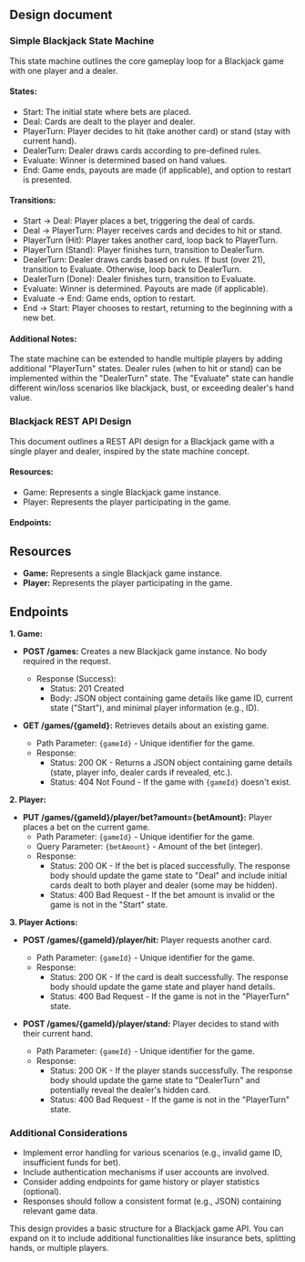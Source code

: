 

## Design document
### Simple Blackjack State Machine
This state machine outlines the core gameplay loop for a Blackjack game with one player and a dealer.

#### States:

<ul>
    <li>Start: The initial state where bets are placed.</li>
    <li>Deal: Cards are dealt to the player and dealer.</li>
    <li>PlayerTurn: Player decides to hit (take another card) or stand (stay with current hand).</li>
    <li>DealerTurn: Dealer draws cards according to pre-defined rules.</li>
    <li>Evaluate: Winner is determined based on hand values.</li>
    <li>End: Game ends, payouts are made (if applicable), and option to restart is presented.
</ul>

#### Transitions:
<ul>
    <li>Start &rarr; Deal: Player places a bet, triggering the deal of cards.</li>
    <li>Deal &rarr; PlayerTurn: Player receives cards and decides to hit or stand.</li>
    <li>PlayerTurn (Hit): Player takes another card, loop back to PlayerTurn.</li>
    <li>PlayerTurn (Stand): Player finishes turn, transition to DealerTurn.</li>
    <li>DealerTurn: Dealer draws cards based on rules. If bust (over 21), transition to Evaluate. Otherwise, loop back to DealerTurn.</li>
    <li>DealerTurn (Done): Dealer finishes turn, transition to Evaluate.</li>
    <li>Evaluate: Winner is determined. Payouts are made (if applicable).</li>
    <li>Evaluate &rarr; End: Game ends, option to restart.</li>
    <li>End &rarr; Start: Player chooses to restart, returning to the beginning with a new bet.</li>
</ul>

#### Additional Notes:

The state machine can be extended to handle multiple players by adding additional "PlayerTurn" states.
Dealer rules (when to hit or stand) can be implemented within the "DealerTurn" state.
The "Evaluate" state can handle different win/loss scenarios like blackjack, bust, or exceeding dealer's hand value.


### Blackjack REST API Design
This document outlines a REST API design for a Blackjack game with a single player and dealer, inspired by the state machine concept.

#### Resources:

<ul>
    <li>Game: Represents a single Blackjack game instance.</li>
    <li>Player: Represents the player participating in the game.</li>
</ul>

#### Endpoints:

## Resources

* **Game:** Represents a single Blackjack game instance.
* **Player:** Represents the player participating in the game.

## Endpoints

**1. Game:**

* **POST /games:** Creates a new Blackjack game instance. No body required in the request.
    * Response (Success):
        * Status: 201 Created
        * Body: JSON object containing game details like game ID, current state ("Start"), and minimal player information (e.g., ID).

* **GET /games/{gameId}:** Retrieves details about an existing game.
    * Path Parameter: `{gameId}` - Unique identifier for the game.
    * Response:
        * Status: 200 OK - Returns a JSON object containing game details (state, player info, dealer cards if revealed, etc.).
        * Status: 404 Not Found - If the game with `{gameId}` doesn't exist.

**2. Player:**

* **PUT /games/{gameId}/player/bet?amount={betAmount}:** Player places a bet on the current game.
    * Path Parameter: `{gameId}` - Unique identifier for the game.
    * Query Parameter: `{betAmount}` - Amount of the bet (integer).
    * Response:
        * Status: 200 OK - If the bet is placed successfully. The response body should update the game state to "Deal" and include initial cards dealt to both player and dealer (some may be hidden).
        * Status: 400 Bad Request - If the bet amount is invalid or the game is not in the "Start" state.

**3. Player Actions:**

* **POST /games/{gameId}/player/hit:** Player requests another card.
    * Path Parameter: `{gameId}` - Unique identifier for the game.
    * Response:
        * Status: 200 OK - If the card is dealt successfully. The response body should update the game state and player hand details.
        * Status: 400 Bad Request - If the game is not in the "PlayerTurn" state.

* **POST /games/{gameId}/player/stand:** Player decides to stand with their current hand.
    * Path Parameter: `{gameId}` - Unique identifier for the game.
    * Response:
        * Status: 200 OK - If the player stands successfully. The response body should update the game state to "DealerTurn" and potentially reveal the dealer's hidden card.
        * Status: 400 Bad Request - If the game is not in the "PlayerTurn" state.

### Additional Considerations

* Implement error handling for various scenarios (e.g., invalid game ID, insufficient funds for bet).
* Include authentication mechanisms if user accounts are involved.
* Consider adding endpoints for game history or player statistics (optional).
* Responses should follow a consistent format (e.g., JSON) containing relevant game data.

This design provides a basic structure for a Blackjack game API. You can expand on it to include additional functionalities like insurance bets, splitting hands, or multiple players.
